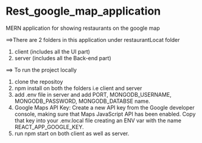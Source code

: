 # Rest_google_map_application
MERN application for showing restaurants on the google map

==>There are 2 folders in this application under restaurantLocat folder

  1. client (includes all the UI part)
  2. server (includes all the Back-end part)
  
==> To run the project locally 

1. clone the repositoy
2. npm install on both the folders i.e client and server
3. add .env file in server and add PORT, MONGODB_USERNAME, MONGODB_PASSWORD, MONGODB_DATABSE name.
4. Google Maps API Key: Create a new API key from the Google developer console, making sure that Maps JavaScript API has been enabled. Copy that key into your .env.local file creating an ENV var with the name REACT_APP_GOOGLE_KEY.
5. run npm start on both client as well as server.
